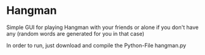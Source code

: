 # Hangman
Simple GUI for playing Hangman with your friends or alone if you don't have any (random words are generated for you in that case)

In order to run, just download and compile the Python-File hangman.py
